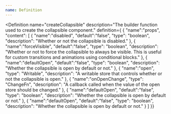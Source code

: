```yaml
---
name: Definition
---
```


<script>
  import { Definition } from "$lib/components";
</script>

<Definition
  name="createCollapsible"
  description="The builder function used to create the collapsible component."
  definition={
    {
      "name":"props",
      "content": [
        {
          "name":"disabled",
          "default":"false",
          "type": "boolean",
          "description": "Whether or not the collapsible is disabled."
        },
        {
          "name":"forceVisible",
          "default":"false",
          "type": "boolean",
          "description": "Whether or not to force the collapsible to always be visible. This is useful for custom transitions and animations using conditional blocks."
        },
        {
          "name":"defaultOpen",
          "default":"false",
          "type": "boolean",
          "description": "Whether the collapsible is open by default or not."
        },
        {
          "name":"open",
          "type": "Writable<boolean>",
          "description": "A writable store that controls whether or not the collapsible is open."
        },
        {
          "name":"onOpenChange",
          "type": "ChangeFn<boolean>",
          "description": "A callback called when the value of the open store should be changed."
        },
        {
          "name":"defaultOpen",
          "default":"false",
          "type": "boolean",
          "description": "Whether the collapsible is open by default or not."
        },
        {
          "name":"defaultOpen",
          "default":"false",
          "type": "boolean",
          "description": "Whether the collapsible is open by default or not."
        }
      ]
    }}
>
</Definition>
